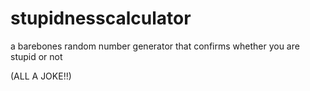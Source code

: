 # stupidnesscalculator

a barebones random number generator that confirms whether you are stupid or not

(ALL A JOKE!!)
